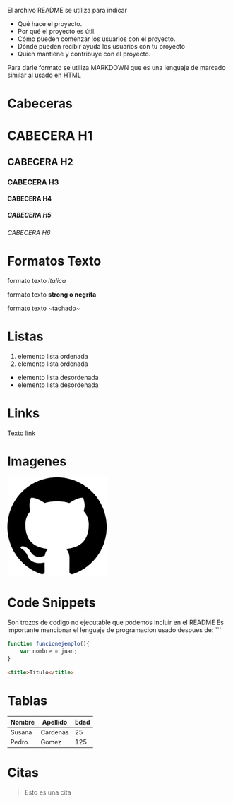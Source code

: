 El archivo README se utiliza para indicar 
- Qué hace el proyecto. 
- Por qué el proyecto es útil. 
- Cómo pueden comenzar los usuarios con el proyecto. 
- Dónde pueden recibir ayuda los usuarios con tu proyecto 
- Quién mantiene y contribuye con el proyecto.

Para darle formato se utiliza MARKDOWN que es una lenguaje de marcado similar al usado en HTML

# Cabeceras

# CABECERA H1 
## CABECERA H2 
### CABECERA H3 
#### CABECERA H4 
##### CABECERA H5 
###### CABECERA H6

# Formatos Texto
formato texto *italica*

formato texto **strong o negrita**

formato texto ~tachado~

# Listas
1. elemento lista ordenada
2. elemento lista ordenada

- elemento lista desordenada
- elemento lista desordenada

# Links 
[Texto link](https://www.google.com.mx)

# Imagenes
![Ejemplo Imagen](./git.png)

# Code Snippets
Son trozos de codigo no ejecutable que podemos incluir en el README
Es importante mencionar el lenguaje de programacion usado despues de: ```
```JAVASCRIPT
function funcionejemplo(){
    var nombre = juan;
}
```
```HTML
<title>Titulo</title>
```

# Tablas
|Nombre|Apellido|Edad 
| - | - | -
|Susana|Cardenas|25
|Pedro|Gomez|125

# Citas
> Esto es una cita

